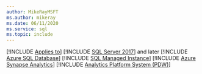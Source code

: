 ```yaml
---
author: MikeRayMSFT
ms.author: mikeray
ms.date: 06/11/2020
ms.service: sql
ms.topic: include
---
```


[!INCLUDE [Applies to](../../includes/applies-md.md)] [!INCLUDE [SQL Server 2017](_ss2017.md)] and later  [!INCLUDE [Azure SQL Database](../../includes/applies-to-version/_asdb.md)] [!INCLUDE [SQL Managed Instance](../../includes/applies-to-version/_asmi.md)] [!INCLUDE [Azure Synapse Analytics](../../includes/applies-to-version/_asa.md)]  [!INCLUDE [Analytics Platform System (PDW)](../../includes/applies-to-version/_pdw.md)]
